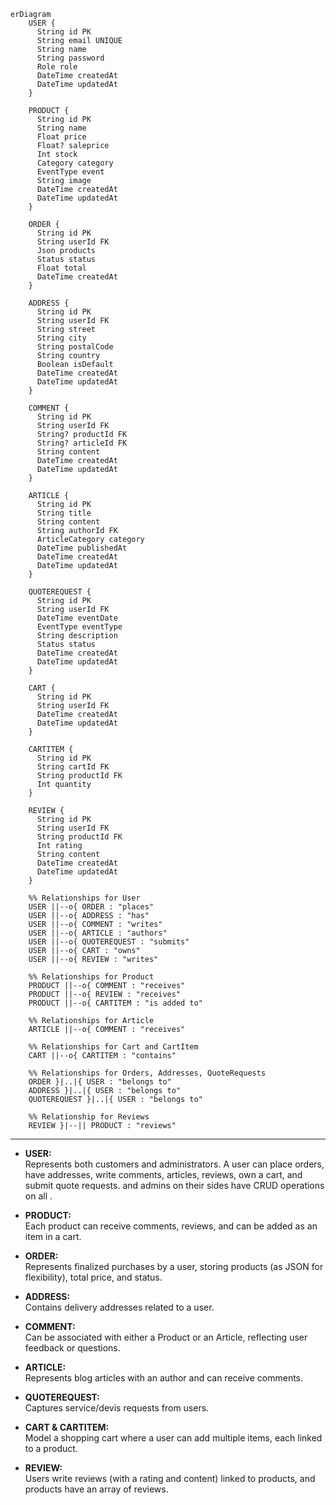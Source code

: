 ```mermaid
erDiagram
    USER {
      String id PK
      String email UNIQUE
      String name
      String password
      Role role
      DateTime createdAt
      DateTime updatedAt
    }
    
    PRODUCT {
      String id PK
      String name
      Float price
      Float? saleprice
      Int stock
      Category category
      EventType event
      String image
      DateTime createdAt
      DateTime updatedAt
    }
    
    ORDER {
      String id PK
      String userId FK
      Json products
      Status status
      Float total
      DateTime createdAt
    }
    
    ADDRESS {
      String id PK
      String userId FK
      String street
      String city
      String postalCode
      String country
      Boolean isDefault
      DateTime createdAt
      DateTime updatedAt
    }
    
    COMMENT {
      String id PK
      String userId FK
      String? productId FK
      String? articleId FK
      String content
      DateTime createdAt
      DateTime updatedAt
    }
    
    ARTICLE {
      String id PK
      String title
      String content
      String authorId FK
      ArticleCategory category
      DateTime publishedAt
      DateTime createdAt
      DateTime updatedAt
    }
    
    QUOTEREQUEST {
      String id PK
      String userId FK
      DateTime eventDate
      EventType eventType
      String description
      Status status
      DateTime createdAt
      DateTime updatedAt
    }
    
    CART {
      String id PK
      String userId FK
      DateTime createdAt
      DateTime updatedAt
    }
    
    CARTITEM {
      String id PK
      String cartId FK
      String productId FK
      Int quantity
    }
    
    REVIEW {
      String id PK
      String userId FK
      String productId FK
      Int rating
      String content
      DateTime createdAt
      DateTime updatedAt
    }
    
    %% Relationships for User
    USER ||--o{ ORDER : "places"
    USER ||--o{ ADDRESS : "has"
    USER ||--o{ COMMENT : "writes"
    USER ||--o{ ARTICLE : "authors"
    USER ||--o{ QUOTEREQUEST : "submits"
    USER ||--o{ CART : "owns"
    USER ||--o{ REVIEW : "writes"
    
    %% Relationships for Product
    PRODUCT ||--o{ COMMENT : "receives"
    PRODUCT ||--o{ REVIEW : "receives"
    PRODUCT ||--o{ CARTITEM : "is added to"
    
    %% Relationships for Article
    ARTICLE ||--o{ COMMENT : "receives"
    
    %% Relationships for Cart and CartItem
    CART ||--o{ CARTITEM : "contains"
    
    %% Relationships for Orders, Addresses, QuoteRequests
    ORDER }|..|{ USER : "belongs to"
    ADDRESS }|..|{ USER : "belongs to"
    QUOTEREQUEST }|..|{ USER : "belongs to"
    
    %% Relationship for Reviews
    REVIEW }|--|| PRODUCT : "reviews"
```

---

- **USER:**  
  Represents both customers and administrators. A user can place orders, have addresses, write comments, articles, reviews, own a cart, and submit quote requests.
  and admins on their sides have CRUD operations on all .

- **PRODUCT:**  
  Each product can receive comments, reviews, and can be added as an item in a cart.

- **ORDER:**  
  Represents finalized purchases by a user, storing products (as JSON for flexibility), total price, and status.

- **ADDRESS:**  
  Contains delivery addresses related to a user.

- **COMMENT:**  
  Can be associated with either a Product or an Article, reflecting user feedback or questions.

- **ARTICLE:**  
  Represents blog articles with an author and can receive comments.

- **QUOTEREQUEST:**  
  Captures service/devis requests from users.

- **CART & CARTITEM:**  
  Model a shopping cart where a user can add multiple items, each linked to a product.

- **REVIEW:**  
  Users write reviews (with a rating and content) linked to products, and products have an array of reviews.
